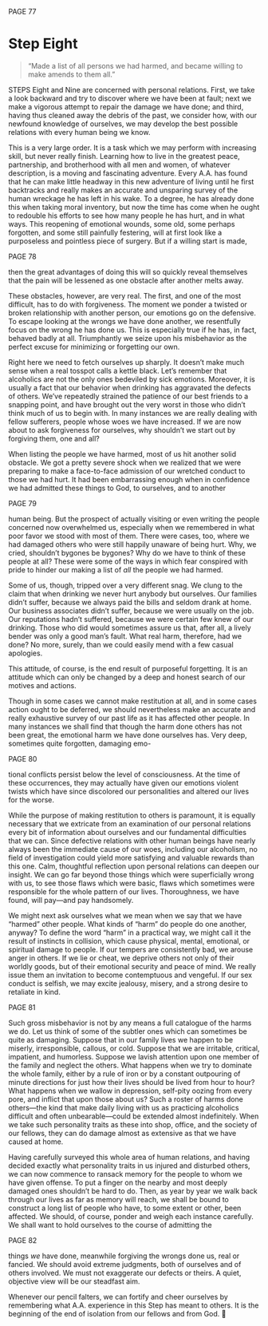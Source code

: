 PAGE 77

Step Eight
====================
> “Made a list of all persons we had harmed, and became willing to make amends to them all.”

STEPS Eight and Nine are concerned with personal relations. First, we take a look backward and try to discover where we have been at fault; next we make a vigorous attempt to repair the damage we have done; and third, having thus cleaned away the debris of the past, we consider how, with our newfound knowledge of ourselves, we may develop the best possible relations with every human being we know.

  This is a very large order. It is a task which we may perform with increasing skill, but never really finish. Learning how to live in the greatest peace, partnership, and brotherhood with all men and women, of whatever description, is a moving and fascinating adventure. Every A.A. has found that he can make little headway in this new adventure of living until he first backtracks and really makes an accurate and unsparing survey of the human wreckage he has left in his wake. To a degree, he has already done this when taking moral inventory, but now the time has come when he ought to redouble his efforts to see how many people he has hurt, and in what ways. This reopening of emotional wounds, some old, some perhaps forgotten, and some still painfully festering, will at first look like a purposeless and pointless piece of surgery. But if a willing start is made,

PAGE 78

then the great advantages of doing this will so quickly reveal themselves that the pain will be lessened as one obstacle after another melts away.

  These obstacles, however, are very real. The first, and one of the most difficult, has to do with forgiveness. The moment we ponder a twisted or broken relationship with another person, our emotions go on the defensive. To escape looking at the wrongs we have done another, we resentfully focus on the wrong he has done us. This is especially true if he has, in fact, behaved badly at all. Triumphantly we seize upon his misbehavior as the perfect excuse for minimizing or forgetting our own.

  Right here we need to fetch ourselves up sharply. It doesn’t make much sense when a real tosspot calls a kettle black. Let’s remember that alcoholics are not the only ones bedeviled by sick emotions. Moreover, it is usually a fact that our behavior when drinking has aggravated the defects of others. We’ve repeatedly strained the patience of our best friends to a snapping point, and have brought out the very worst in those who didn’t think much of us to begin with. In many instances we are really dealing with fellow sufferers, people whose woes we have increased. If we are now about to ask forgiveness for ourselves, why shouldn’t we start out by forgiving them, one and all?

  When listing the people we have harmed, most of us hit another solid obstacle. We got a pretty severe shock when we realized that we were preparing to make a face-to-face admission of our wretched conduct to those we had hurt. It had been embarrassing enough when in confidence we had admitted these things to God, to ourselves, and to another

PAGE 79

human being. But the prospect of actually visiting or even writing the people concerned now overwhelmed us, especially when we remembered in what poor favor we stood with most of them. There were cases, too, where we had damaged others who were still happily unaware of being hurt. Why, we cried, shouldn’t bygones be bygones? Why do we have to think of these people at all? These were some of the ways in which fear conspired with pride to hinder our making a list of _all_ the people we had harmed.

  Some of us, though, tripped over a very different snag. We clung to the claim that when drinking we never hurt anybody but ourselves. Our families didn’t suffer, because we always paid the bills and seldom drank at home. Our business associates didn’t suffer, because we were usually on the job. Our reputations hadn’t suffered, because we were certain few knew of our drinking. Those who did would sometimes assure us that, after all, a lively bender was only a good man’s fault. What real harm, therefore, had we done? No more, surely, than we could easily mend with a few casual apologies.

  This attitude, of course, is the end result of purposeful forgetting. It is an attitude which can only be changed by a deep and honest search of our motives and actions.

  Though in some cases we cannot make restitution at all, and in some cases action ought to be deferred, we should nevertheless make an accurate and really exhaustive survey of our past life as it has affected other people. In many instances we shall find that though the harm done others has not been great, the emotional harm we have done ourselves has. Very deep, sometimes quite forgotten, damaging emo-

PAGE 80

tional conflicts persist below the level of consciousness. At the time of these occurrences, they may actually have given our emotions violent twists which have since discolored our personalities and altered our lives for the worse.

  While the purpose of making restitution to others is paramount, it is equally necessary that we extricate from an examination of our personal relations every bit of information about ourselves and our fundamental difficulties that we can. Since defective relations with other human beings have nearly always been the immediate cause of our woes, including our alcoholism, no field of investigation could yield more satisfying and valuable rewards than this one. Calm, thoughtful reflection upon personal relations can deepen our insight. We can go far beyond those things which were superficially wrong with us, to see those flaws which were basic, flaws which sometimes were responsible for the whole pattern of our lives. Thoroughness, we have found, will pay—and pay handsomely.

  We might next ask ourselves what we mean when we say that we have “harmed” other people. What kinds of “harm” do people do one another, anyway? To define the word “harm” in a practical way, we might call it the result of instincts in collision, which cause physical, mental, emotional, or spiritual damage to people. If our tempers are consistently bad, we arouse anger in others. If we lie or cheat, we deprive others not only of their worldly goods, but of their emotional security and peace of mind. We really issue them an invitation to become contemptuous and vengeful. If our sex conduct is selfish, we may excite jealousy, misery, and a strong desire to retaliate in kind.

PAGE 81

  Such gross misbehavior is not by any means a full catalogue of the harms we do. Let us think of some of the subtler ones which can sometimes be quite as damaging. Suppose that in our family lives we happen to be miserly, irresponsible, callous, or cold. Suppose that we are irritable, critical, impatient, and humorless. Suppose we lavish attention upon one member of the family and neglect the others. What happens when we try to dominate the whole family, either by a rule of iron or by a constant outpouring of minute directions for just how their lives should be lived from hour to hour? What happens when we wallow in depression, self-pity oozing from every pore, and inflict that upon those about us? Such a roster of harms done others—the kind that make daily living with us as practicing alcoholics difficult and often unbearable—could be extended almost indefinitely. When we take such personality traits as these into shop, office, and the society of our fellows, they can do damage almost as extensive as that we have caused at home.

  Having carefully surveyed this whole area of human relations, and having decided exactly what personality traits in us injured and disturbed others, we can now commence to ransack memory for the people to whom we have given offense. To put a finger on the nearby and most deeply damaged ones shouldn’t be hard to do. Then, as year by year we walk back through our lives as far as memory will reach, we shall be bound to construct a long list of people who have, to some extent or other, been affected. We should, of course, ponder and weigh each instance carefully. We shall want to hold ourselves to the course of admitting the

PAGE 82

things _we_ have done, meanwhile forgiving the wrongs done us, real or fancied. We should avoid extreme judgments, both of ourselves and of others involved. We must not exaggerate our defects or theirs. A quiet, objective view will be our steadfast aim.

  Whenever our pencil falters, we can fortify and cheer ourselves by remembering what A.A. experience in this Step has meant to others. It is the beginning of the end of isolation from our fellows and from God.

